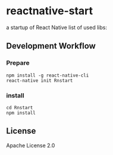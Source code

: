 # reactnative-start

a startup of React Native
list of used libs:

## Development Workflow

### Prepare

```
npm install -g react-native-cli
react-native init Rnstart
```
### install

```
cd Rnstart
npm install
```

## License

Apache License 2.0
